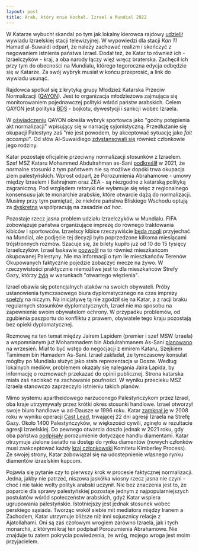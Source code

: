 ```yaml
---
layout: post
title: Arab, który mnie kochał. Izrael a Mundial 2022
---
```


W Katarze wybuchł skandal po tym jak lokalny kierowca rajdowy [udzielił](https://english.alaraby.co.uk/news/former-qatari-rally-driver-apologises-israel-interview) wywiadu Izraelskiej stacji telewizyjnej. W wypowiedzi dla stacji *Kan 11* Hamad al-Suwaidi odparł, że należy zachować realizm i skończyć z negowaniem istnienia państwa Izrael. Dodał też, że Katar to również ich - Izraelczyków - kraj, a oba narody łączy więź wręcz braterska. Zachęcił ich przy tym do obecności na Mundialu, którego tegoroczna edycja odbędzie się w Katarze. Za swój wybryk musiał w końcu przeprosić, a link do wywiadu usunąć. 

Rajdowca spotkał się z krytyką grupy Młodzież Katarska Przeciw Normalizacji ([QAYON](https://qayon.org/)). Jest to organizacja młodzieżowa zajmująca się monitorowaniem pojednawczej polityki wśród państw arabskich. Celem QAYON jest polityka [BDS](https://www.bdsmovement.net/) - bojkotu, dywestycji i sankcji wobec Izraela. 

W [oświadczeniu](https://qayon.org/2022/10/13/%D8%A8%D9%8A%D8%A7%D9%86-%D8%AD%D9%88%D9%84-%D8%B8%D9%87%D9%88%D8%B1-%D8%A7%D9%84%D9%82%D8%B7%D8%B1%D9%8A-%D8%AD%D9%85%D8%AF-%D8%A7%D9%84%D8%B3%D9%88%D9%8A%D8%AF%D9%8A-%D9%81%D9%8A-%D9%82%D9%86%D8%A7/) QAYON określa wybryk sportowca jako "godny potępienia akt normalizacji" wpisujący się w narrację syjonistyczną. Przedłużanie się okupacji Palestyny zaś "nie jest powodem, by akceptować sytuację jako *fait accompli*". Od słów Al-Suwaidiego [zdystansowali się](https://twitter.com/ebnqataralmulla/status/1580570050159075328) również członkowie jego rodziny.

Katar pozostaje oficjalnie przeciwny normalizacji stosunków z Izraelem. Szef MSZ Kataru Mohammed Abdulrahman as-Sani [podkreślił](https://english.alaraby.co.uk/news/qatar-fm-says-israel-normalisation-does-not-fit-doha-policy) w 2021, że normalne stosunki z tym państwem nie są możliwe dopóki trwa okupacja ziem palestyńskich. Wprost odparł, że Porozumienia Abrahamowe - umowy między Izraelem i Bahrajnem oraz ZEA - są niezgodne z katarską polityką zagraniczną. Pod względem retoryki nie wyłamuje się więc z regionalnego konsensusu jak te monarchie arabskie, które otwarcie dążą do normalizacji. Musimy przy tym pamiętać, że niekóre państwa Bliskiego Wschodu optują za [dyskretną](https://www.cnbc.com/2017/12/08/expansion-of-covert-contacts-saudi-arabia-israel-highly-likely-expert.html) współpracują na zasadzie *ad hoc*. 

Pozostaje rzecz jasna problem udziału Izraelczyków w Mundialu. FIFA zobowiązuje państwa organizujące imprezę do równego traktowania kibiców i sportowców. Izraelscy kibice rzeczywiście [będą mogli](https://www.reuters.com/world/middle-east/israelis-be-allowed-into-qatar-world-cup-officials-say-2022-06-09/) przyjechać na Mundial, ale podjęcie tej decyzji było poprzedzone kilkoma miesiącami trójstronnych rozmów. Szacuje się, że bilety kupiło już od 10 do 15 tysięcy Izraelczyków. Izrael łaskawie [pozwolił](https://dohanews.co/qatar-pushes-israel-to-allow-palestinians-to-attend-world-cup-2022-report/) na to również mieszkańcom okupowanej Palestyny. Nie ma informacji o tym ile mieszkańców Terenów Okupowanych faktycznie pojedzie zobaczyć mecze na żywo. W rzeczywistości praktycznie niemożliwe jest to dla mieszkańców Strefy Gazy, którzy [żyją](https://www.hrw.org/news/2022/06/14/gaza-israels-open-air-prison-15) w warunkach "otwartego więzienia". 

Izrael obawia się potencjalnych ataków na swoich obywateli. Próby ustanowienia tymczasowego biura dyplomatycznego na czas imprezy [spełzły](https://ine.org.pl/katar-geopolityka-i-mistrzostwa-swiata-raport) na niczym. Na inicjatywę tą nie zgodził się na Katar, a z racji braku regularnych stosunków dyplomatycznych, Izrael nie ma sposobu na zapewnienie swoim obywatelom ochrony. W przypadku problemów, od zgubienia paszportu do konfliktu z prawem, obywatele tego kraju pozostają bez opieki dyplomatycznej. 

Rozmowę na ten temat między Jairem Lapidem (premier i szef MSW Izraela) a wspomnianym już Mohammadem bin Abdulrahmanem As-Sani [planowano](https://www.i24news.tv/en/news/israel/sport/1661941110-exclusive-qatar-israel-talks-fail-over-israeli-demand-to-go-public) na wrzesień. Miał to być wstęp do negocjacji z emirem Kataru, Szejkiem Tamimem bin Hamadem As-Sani. Izrael zakładał, że tymczasowy konsulat mógłby po Mundialu służyć jako stała reprezentacja w Dosze. Według lokalnych mediów, problemem okazały się nalegania Jaira Lapida, by informację o rozmowach przekazać do opinii publicznej. Strona katarska miała zaś naciskać na zachowanie poufności. W wyniku przecieku MSZ Izraela stanowczo zaprzeczyło istnieniu takich planów.

Mimo systemu apartheidowego narzuconego Palestyńczykom przez Izrael, oba kraje utrzymywały przez krótki okres stosunki handlowe. Izrael otworzył swoje biuro handlowe w ad-Dausze w 1996 roku. Katar [zamknął je](https://www.axios.com/2022/02/02/qatar-rules-normalization-with-israel-syria) w 2008 roku w wyniku operacji [Cast Lead](https://imeu.org/article/operation-cast-lead), trwającej 22 dni agresji Izraela na Strefę Gazy. Około 1400 Palestyńczyków, w większości cywili, zginęło w rezultacie agresji izraelskiej. Do pewnego otwarcia doszło jednak w 2021 roku, gdy oba państwa [podpisały](https://www.al-monitor.com/originals/2021/12/qatar-israel-reach-agreement-diamond-trade) porozumienie dotyczące handlu diamentami. Katar otrzymuje zielone światło na dostęp do rynku diamentów (nowych członków musi zaakceptować każdy [kraj członkowski](https://www.kimberleyprocess.com/en/participants) Komitetu Kimberley Process). Ze swojej strony, Katar zobowiązał się na udostepnienie własnego rynku diamentów izraelskim kupcom. 

Pojawia się pytanie czy to pierwszy krok w procesie faktycznej normalizacji. Jedna, jakby nie patrzeć, niszowa jaskółka wiosny rzecz jasna nie czyni - choć i nie takie wolty polityk arabski uczynił. Nie bez znaczenia jest to, że poparcie dla sprawy palestyńskiej pozostaje jednym z najpopularniejszych postulatów wśród społeczeństw arabskich, gdyż Katar wspiera ugrupowania palestyńskie. Istotniejszy jest jednak stosunek wobec perskiego sąsiada. Tworząc wokół siebie mit mediatora między Iranem a Zachodem, Katar utrzymuje bliższe niż inni sojusznicy relacje z Ajatollahami. Oni są zaś czołowym wrogiem zarówno Izraela, jak i tych monarchii, z którymi kraj ten podpisał Porozumienia Abrahamowe. Nie znajduje tu zatem pokrycia powiedzenia, że wróg, mojego wroga jest moim przyjacielem. 
